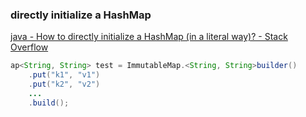 ###  directly initialize a HashMap


[java - How to directly initialize a HashMap (in a literal way)? - Stack Overflow](https://stackoverflow.com/questions/6802483/how-to-directly-initialize-a-hashmap-in-a-literal-way "java - How to directly initialize a HashMap (in a literal way)? - Stack Overflow")


 

```java
ap<String, String> test = ImmutableMap.<String, String>builder()
    .put("k1", "v1")
    .put("k2", "v2")
    ...
    .build();
```
